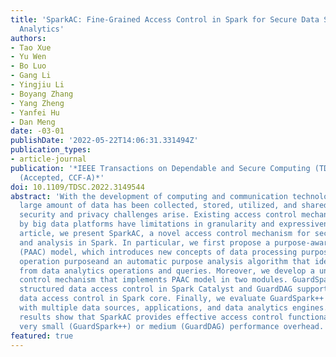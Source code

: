 ```yaml
---
title: 'SparkAC: Fine-Grained Access Control in Spark for Secure Data Sharing and
  Analytics'
authors:
- Tao Xue
- Yu Wen
- Bo Luo
- Gang Li
- Yingjiu Li
- Boyang Zhang
- Yang Zheng
- Yanfei Hu
- Dan Meng
date: -03-01
publishDate: '2022-05-22T14:06:31.331494Z'
publication_types:
- article-journal
publication: '*IEEE Transactions on Dependable and Secure Computing (TDSC), 2022.
  (Accepted, CCF-A)*'
doi: 10.1109/TDSC.2022.3149544
abstract: 'With the development of computing and communication technologies, an extremely
  large amount of data has been collected, stored, utilized, and shared, while new
  security and privacy challenges arise. Existing access control mechanisms provided
  by big data platforms have limitations in granularity and expressiveness. In this
  article, we present SparkAC, a novel access control mechanism for secure data sharing
  and analysis in Spark. In particular, we first propose a purpose-aware access control
  (PAAC) model, which introduces new concepts of data processing purpose and data
  operation purposeand an automatic purpose analysis algorithm that identifies purposes
  from data analytics operations and queries. Moreover, we develop a unified access
  control mechanism that implements PAAC model in two modules. GuardSpark++ supports
  structured data access control in Spark Catalyst and GuardDAG supports unstructured
  data access control in Spark core. Finally, we evaluate GuardSpark++ and GuardDAG
  with multiple data sources, applications, and data analytics engines. Experimental
  results show that SparkAC provides effective access control functionalities with
  very small (GuardSpark++) or medium (GuardDAG) performance overhead.'
featured: true
---
```

